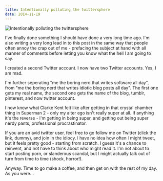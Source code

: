 ```yaml
---
title: Intentionally polluting the twittersphere
date: 2014-11-19
---
```


![Intentionally polluting the twittersphere](https://source.unsplash.com/l7dbl-sUg3k/1600x900)

I've finally done something I should have done a very long time ago. I'm also writing a very long lead in to this post in the same way that people often annoy the crap out of me - prefacing the subject at hand with all manner of comments before letting you know what the hell I am going to say.

I created a second Twitter account. I now have two Twitter accounts. Yes, I am mad.

I'm further seperating "me the boring nerd that writes software all day", from "me the boring nerd that writes idiotic blog posts all day". The first one gets my real name, the second one gets the name of the blog, tumblr, pinterest, and now twitter account.

I now know what Clarke Kent felt like after getting in that crystal chamber thing in Superman 2 - only my alter ego isn't really super at all. If anything it's the reverse - I'm getting in being super, and getting out being super nerdy pants, professional procrastinator.

If you are an avid twitter user, feel free to go follow me on Twitter (click the link, dummy), and join in the idiocy. I have no idea how often I might tweet, but it feels pretty good - starting from scratch. I guess it's a chance to reinvent, and not have to think about who might read it. I'm not about to start posting porn, or slanderous scandal, but I might actually talk out of turn from time to time (shock, horror!).

Anyway. Time to go make a coffee, and then get on with the rest of my day. As you were...